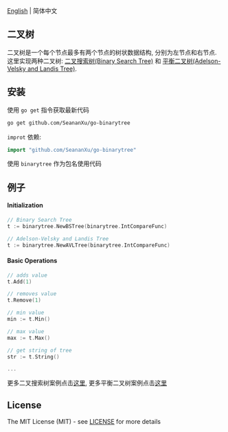 [English](./README.md) | 简体中文

## 二叉树
二叉树是一个每个节点最多有两个节点的树状数据结构, 分别为左节点和右节点. 这里实现两种二叉树:
[二叉搜索树(Binary Search Tree)](https://en.wikipedia.org/wiki/Binary_search_tree) 和 [平衡二叉树(Adelson-Velsky and Landis Tree)](https://en.wikipedia.org/wiki/AVL_tree).

## 安装
使用 `go get` 指令获取最新代码
```bash
go get github.com/SeananXu/go-binarytree
```
`improt` 依赖:
```go
import "github.com/SeananXu/go-binarytree"
```
使用 `binarytree` 作为包名使用代码

## 例子
#### Initialization
```go
// Binary Search Tree
t := binarytree.NewBSTree(binarytree.IntCompareFunc)

// Adelson-Velsky and Landis Tree
t := binarytree.NewAVLTree(binarytree.IntCompareFunc)
```

#### Basic Operations
```go
// adds value
t.Add(1)

// removes value
t.Remove(1)

// min value
min := t.Min()

// max value
max := t.Max()

// get string of tree
str := t.String()

...
```
更多二叉搜索树案例点击[这里](./examples/bst/main.go), 更多平衡二叉树案例点击[这里](./examples/avlt/main.go)
## License

The MIT License (MIT) - see [LICENSE](LICENSE) for more details